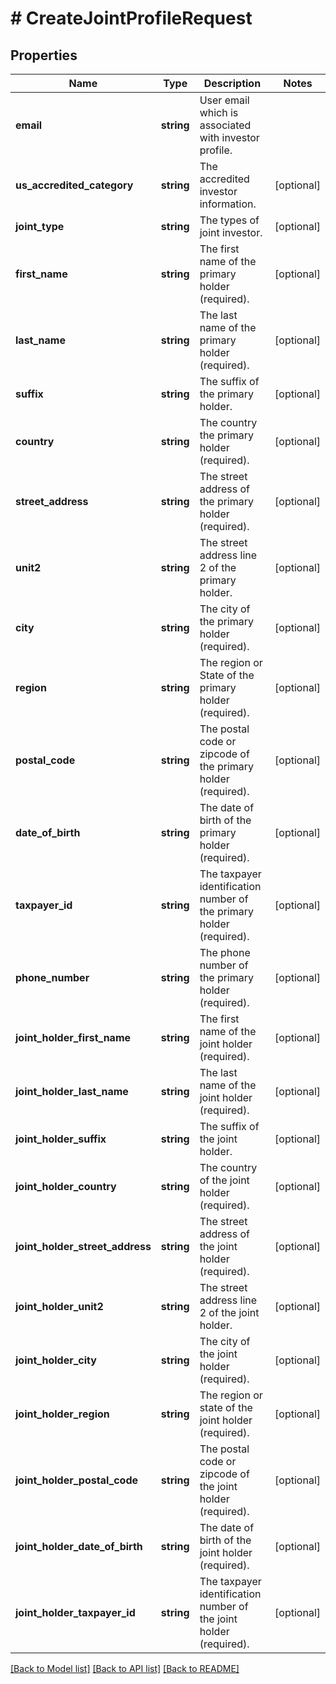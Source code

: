 # # CreateJointProfileRequest

## Properties

Name | Type | Description | Notes
------------ | ------------- | ------------- | -------------
**email** | **string** | User email which is associated with investor profile. |
**us_accredited_category** | **string** | The accredited investor information. | [optional]
**joint_type** | **string** | The types of joint investor. | [optional]
**first_name** | **string** | The first name of the primary holder (required). | [optional]
**last_name** | **string** | The last name of the primary holder (required). | [optional]
**suffix** | **string** | The suffix of the primary holder. | [optional]
**country** | **string** | The country the primary holder (required). | [optional]
**street_address** | **string** | The street address of the primary holder (required). | [optional]
**unit2** | **string** | The street address line 2 of the primary holder. | [optional]
**city** | **string** | The city of the primary holder (required). | [optional]
**region** | **string** | The region or State of the primary holder (required). | [optional]
**postal_code** | **string** | The postal code or zipcode of the primary holder (required). | [optional]
**date_of_birth** | **string** | The date of birth of the primary holder (required). | [optional]
**taxpayer_id** | **string** | The taxpayer identification number of the primary holder (required). | [optional]
**phone_number** | **string** | The phone number of the primary holder (required). | [optional]
**joint_holder_first_name** | **string** | The first name of the joint holder (required). | [optional]
**joint_holder_last_name** | **string** | The last name of the joint holder (required). | [optional]
**joint_holder_suffix** | **string** | The suffix of the joint holder. | [optional]
**joint_holder_country** | **string** | The country of the joint holder (required). | [optional]
**joint_holder_street_address** | **string** | The street address of the joint holder (required). | [optional]
**joint_holder_unit2** | **string** | The street address line 2 of the joint holder. | [optional]
**joint_holder_city** | **string** | The city of the joint holder (required). | [optional]
**joint_holder_region** | **string** | The region or state of the joint holder (required). | [optional]
**joint_holder_postal_code** | **string** | The postal code or zipcode of the joint holder (required). | [optional]
**joint_holder_date_of_birth** | **string** | The date of birth of the joint holder (required). | [optional]
**joint_holder_taxpayer_id** | **string** | The taxpayer identification number of the joint holder (required). | [optional]

[[Back to Model list]](../../README.md#models) [[Back to API list]](../../README.md#endpoints) [[Back to README]](../../README.md)
